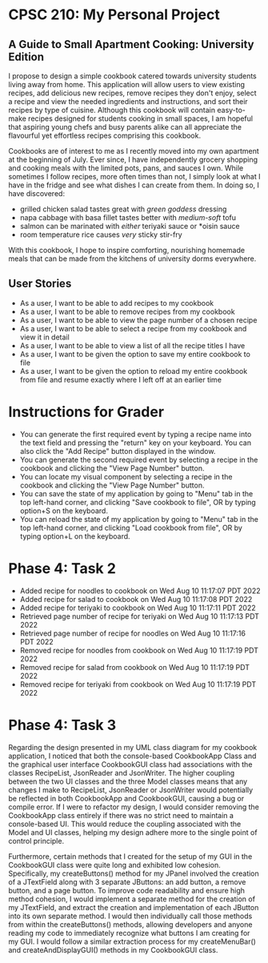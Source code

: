 # CPSC 210: My Personal Project

## A Guide to Small Apartment Cooking: University Edition

I propose to design a simple cookbook catered towards university students living away from home. 
This application will allow users to view existing recipes, 
add delicious new recipes, remove recipes they don't enjoy, select a recipe and view the needed 
ingredients and instructions, and sort their recipes by type of cuisine.
Although this cookbook will contain easy-to-make recipes designed for students cooking in small spaces,
I am hopeful that aspiring young chefs and busy parents alike can all appreciate the 
flavourful yet effortless recipes comprising this cookbook.


Cookbooks are of interest to me as I recently moved into my own apartment at the beginning of July. 
Ever since, I have independently grocery shopping and cooking meals with the limited pots, pans, 
and sauces I own. While sometimes I follow recipes, more often times than not,
I simply look at what I have in the fridge and see what dishes I can create from them.
In doing so, I have discovered:

- grilled chicken salad tastes great with *green goddess* dressing
- napa cabbage with basa fillet tastes better with *medium-soft* tofu
- salmon can be marinated with *either* teriyaki sauce or *oisin sauce 
- room temperature rice causes *very* sticky stir-fry

With this cookbook, I hope to inspire comforting, nourishing homemade meals 
that can be made from the kitchens of university dorms everywhere.

## User Stories

- As a user, I want to be able to add recipes to my cookbook
- As a user, I want to be able to remove recipes from my cookbook
- As a user, I want to be able to view the page number of a chosen recipe
- As a user, I want to be able to select a recipe from my cookbook and view it in detail 
- As a user, I want to be able to view a list of all the recipe titles I have
- As a user, I want to be given the option to save my entire cookbook to file
- As a user, I want to be given the option to reload my entire cookbook from file 
and resume exactly where I left off at an earlier time

# Instructions for Grader
- You can generate the first required event by typing a recipe name into the text field and 
pressing the "return" key on your keyboard. You can also click the "Add Recipe" button displayed in the window.
- You can generate the second required event by selecting a recipe in the cookbook and clicking the 
"View Page Number" button.
- You can locate my visual component by selecting a recipe in the cookbook and clicking the
  "View Page Number" button.
- You can save the state of my application by going to "Menu" tab in the top left-hand corner, and clicking 
"Save cookbook to file", OR by typing option+S on the keyboard.
- You can reload the state of my application by going to "Menu" tab in the top left-hand corner, and clicking
  "Load cookbook from file", OR by typing option+L on the keyboard.

# Phase 4: Task 2

- Added recipe for noodles to cookbook on Wed Aug 10 11:17:07 PDT 2022
- Added recipe for salad to cookbook on Wed Aug 10 11:17:08 PDT 2022
- Added recipe for teriyaki to cookbook on Wed Aug 10 11:17:11 PDT 2022
- Retrieved page number of recipe for teriyaki on Wed Aug 10 11:17:13 PDT 2022
- Retrieved page number of recipe for noodles on Wed Aug 10 11:17:16 PDT 2022
- Removed recipe for noodles from cookbook on Wed Aug 10 11:17:19 PDT 2022
- Removed recipe for salad from cookbook on Wed Aug 10 11:17:19 PDT 2022
- Removed recipe for teriyaki from cookbook on Wed Aug 10 11:17:19 PDT 2022

# Phase 4: Task 3

Regarding the design presented in my UML class diagram for my cookbook application, 
I noticed that both the console-based CookbookApp Class and the graphical user interface 
CookbookGUI class had associations with the classes RecipeList, JsonReader and JsonWriter. 
The higher coupling between the two UI classes and the three Model classes means that any changes 
I make to RecipeList, JsonReader or JsonWriter would potentially be reflected in both CookbookApp and CookbookGUI,
causing a bug or compile error. If I were to refactor my design, I would consider removing the 
CookbookApp class entirely if there was no strict need to maintain a console-based UI. This would reduce the coupling
associated with the Model and UI classes, helping my design adhere more to the single point of control principle. 

Furthermore, certain methods that I created for the setup of my GUI in the CookbookGUI class were 
quite long and exhibited low cohesion. Specifically, my createButtons() method for my JPanel involved the creation of a JTextField along with 3 separate JButtons:
an add button, a remove button, and a page button. To improve code readability and ensure high method cohesion,
I would implement a separate method for the creation of my JTextField, and extract the creation and implementation of each JButton into its own separate method. 
I would then individually call those methods from within the createButtons() methods, allowing developers and anyone reading my code to immediately recognize
what buttons I am creating for my GUI. I would follow a similar extraction process for my createMenuBar() and createAndDisplayGUI() methods
in my CookbookGUI class. 

